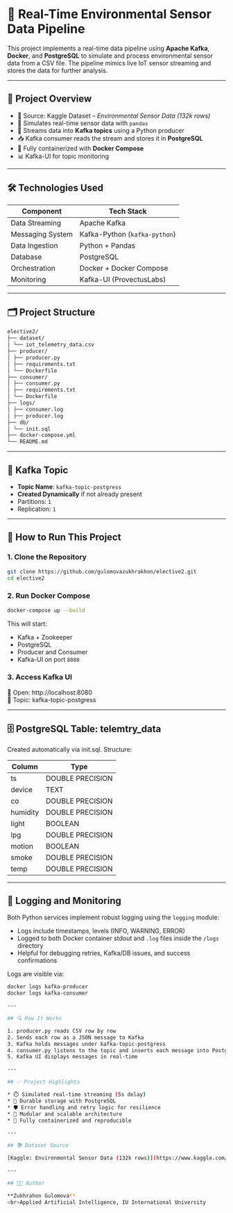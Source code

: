 # 📡 Real-Time Environmental Sensor Data Pipeline

This project implements a real-time data pipeline using **Apache Kafka**, **Docker**, and **PostgreSQL** to simulate and process environmental sensor data from a CSV file. The pipeline mimics live IoT sensor streaming and stores the data for further analysis.

---

## 🚀 Project Overview

- 📁 Source: Kaggle Dataset – *Environmental Sensor Data (132k rows)*
- 🔄 Simulates real-time sensor data with `pandas`
- 🔌 Streams data into **Kafka topics** using a Python producer
- 📥 Kafka consumer reads the stream and stores it in **PostgreSQL**
- 🐳 Fully containerized with **Docker Compose**
- 📊 Kafka-UI for topic monitoring

---

## 🛠️ Technologies Used

| Component        | Tech Stack                     |
|------------------|--------------------------------|
| Data Streaming   | Apache Kafka                   |
| Messaging System | Kafka-Python (`kafka-python`)  |
| Data Ingestion   | Python + Pandas                |
| Database         | PostgreSQL                     |
| Orchestration    | Docker + Docker Compose        |
| Monitoring       | Kafka-UI (ProvectusLabs)       |

---

## 🗂️ Project Structure
```bash
elective2/
├── dataset/
│ └── iot_telemetry_data.csv
├── producer/
│ ├── producer.py
│ ├── requirements.txt
│ └── Dockerfile
├── consumer/
│ ├── consumer.py
│ ├── requirements.txt
│ └── Dockerfile
├── logs/
│ ├── consumer.log
│ ├── producer.log
├── db/
│ └── init.sql
├── docker-compose.yml
└── README.md
```
---

## 🧠 Kafka Topic

- **Topic Name**: `kafka-topic-postgress`
- **Created Dynamically** if not already present
- Partitions: `1`
- Replication: `1`

---

## 🧪 How to Run This Project

### 1. Clone the Repository

```bash
git clone https://github.com/gulomovazukhrakhon/elective2.git
cd elective2
```
### 2. Run Docker Compose
```bash
docker-compose up --build
``` 

This will start:
* Kafka + Zookeeper
* PostgreSQL
* Producer and Consumer
* Kafka-UI on port `8080`

### 3. Access Kafka UI
📍 Open: http://localhost:8080
<br>
🧠 Topic: kafka-topic-postgress

---

## 🗄️ PostgreSQL Table: telemtry_data
Created automatically via init.sql. Structure:

| Column   | Type             |
|----------|------------------|
| ts       | DOUBLE PRECISION |
| device   | TEXT             |
| co       | DOUBLE PRECISION |
| humidity | DOUBLE PRECISION |
| light    | BOOLEAN          |
| lpg      | DOUBLE PRECISION |
| motion   | BOOLEAN          |
| smoke    | DOUBLE PRECISION |
| temp     | DOUBLE PRECISION |

---

## 🧾 Logging and Monitoring

Both Python services implement robust logging using the `logging` module:
- Logs include timestamps, levels (INFO, WARNING, ERROR)
- Logged to both Docker container stdout and `.log` files inside the `/logs` directory
- Helpful for debugging retries, Kafka/DB issues, and success confirmations

Logs are visible via:
```bash
docker logs kafka-producer
docker logs kafka-consumer

---

## 🔍 How It Works

1. producer.py reads CSV row by row
2. Sends each row as a JSON message to Kafka
3. Kafka holds messages under kafka-topic-postgress
4. consumer.py listens to the topic and inserts each message into PostgreSQL
5. Kafka UI displays messages in real-time

---

## ✅ Project Highlights

* ⏱️ Simulated real-time streaming (5s delay)
* 💾 Durable storage with PostgreSQL
* 🛡️ Error handling and retry logic for resilience
* 🔌 Modular and scalable architecture
* 🐳 Fully containerized and reproducible

---

## 📚 Dataset Source

[Kaggle: Environmental Sensor Data (132k rows)](https://www.kaggle.com/datasets/garystafford/environmental-sensor-data-132k)

---

## 👩‍💻 Author

**Zukhrahon Gulomova**
<br>Applied Artificial Intelligence, IU International University
